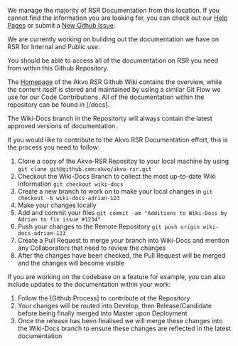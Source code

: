 We manage the majority of RSR Documentation from this location. If you cannot find the information you are looking for, you can check out our [Help Pages](http://rsrhelp.akvo.org/) or submit a [New Github Issue](https://github.com/akvo/akvo-rsr/issues/new).

We are currently working on building out the documentation we have on RSR for Internal and Public use.

You should be able to access all of the documentation on RSR you need from within this Github Repository.

The [Homepage](https://github.com/akvo/akvo-rsr/wiki) of the Akvo RSR Github Wiki contains the overview, while the content itself is stored and maintained by usiing a similar Git Flow we use for our Code Contributions. All of the documentation within the repository can be found in [/docs].

The Wiki-Docs branch in the Repositorty will always contain the latest approved versions of documentation.

If you would like to contribute to the Akvo RSR Documentation effort, this is the process you need to follow:

1. Clone a copy of the Akvo-RSR Repositoy to your local machine by using ``git clone git@github.com:akvo/akvo-rsr.git``
2. Checkout the Wiki-Docs Branch to collect the most up-to-date Wiki Information ``git checkout wiki-docs``
3. Create a new branch to work on to make your local changes in ``git checkout -b wiki-docs-adrian-123``
4. Make your changes locally
5. Add and commit your files ``git commit -am "Additions to Wiki-Docs by Adrian to fix issue #1234"``
6. Push your changes to the Remote Repository ``git push origin wiki-docs-adrian-123``
7. Create a Pull Request to merge your branch into Wiki-Docs and mention any Collaborators that need to review the changes
8. After the changes have been checked, the Pull Request will be merged and the changes will become visible

If you are working on the codebase on a feature for example, you can also include updates to the documentation within your work:

1. Follow the [Github Process] to contribute ot the Repository
2. Your changes will be routed into Develop, then Release/Candidate before being finally merged into Master upon Deployment
3. Once the release has been finalised we will merge these changes into the Wiki-Docs branch to ensure these changes are reflected in the latest documentation
